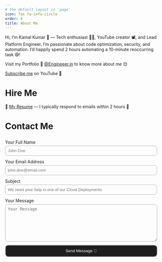 ```yaml
---
# the default layout is 'page'
icon: fas fa-info-circle
order: 4
title: About Me
---
```


Hi, I’m Kamal Kumar 👋 — Tech enthusiast 🧑‍💻, YouTube creator 📽️, and Lead Platform Engineer. I’m passionate about code optimization, security, and automation. I’d happily spend 2 hours automating a 10-minute reoccurring task 😅!

Visit my Portfolio 🚀 [@Engineeer.in](https://engineeer.in) to know more about me 😊

<!--Markdownlint-Disable MD033-->
<a href='https://decrypted.in/subscribe'><i class='fa-brands fa-youtube'></i> Subscribe me</a> on YouTube 🙌

<!--Markdownlint-Disable MD025-->
# Hire Me

📝 [My Resume](https://decrypted.in/cv) — I typically respond to emails within 2 hours 📩

<!--Markdownlint-Disable MD025-->
# Contact Me

<!--Markdownlint-Disable MD033-->
<form style="display: grid; max-width: 500px" action="https://api.web3forms.com/submit" method="POST">
    <input type="hidden" name="access_key" value="__FORMKEY__">
    <label for="name" style="margin-top: 8px">Your Full Name</label>
    <input type="text" name="name" placeholder="John Doe" style="margin: 3px 0; padding: 8px; background-color: transparent; border: 1px solid #a9a9a9; border-radius: 10px; outline: none" required />
    <label for="name" style="margin-top: 8px">Your Email Address</label>
    <input type="email" name="email" placeholder="john.doe@email.com" style="margin: 3px 0; padding: 8px; background-color: transparent; border: 1px solid #a9a9a9; border-radius: 10px; outline: none" required />
    <label for="name" style="margin-top: 8px">Subject</label>
    <input type="text" name="subject" placeholder="We need your help in one of our Cloud Deployments" style="margin: 3px 0; padding: 8px; background-color: transparent; border: 1px solid #a9a9a9; border-radius: 10px; outline: none" required />
    <label for="name" style="margin-top: 8px">Your Message</label>
    <textarea name="message" placeholder="Your Message" rows="7" style="margin: 3px 0; padding: 8px; background-color: transparent; border: 1px solid #a9a9a9; border-radius: 10px; outline: none" required></textarea>
    <input type="submit" value="Send Message 🚀" style="margin: 8px 0; padding: 10px; background-color: #1e1e1e; border-color: #a9a9a9; border-radius: 10px; outline: none; color: white"/>
</form>
